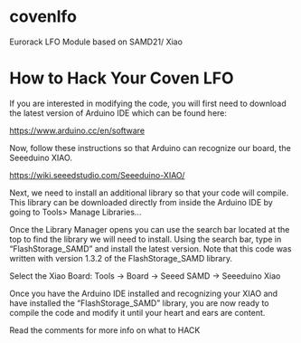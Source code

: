 # covenlfo
Eurorack LFO Module based on SAMD21/ Xiao


# How to Hack Your Coven LFO  




If you are interested in modifying the code, you will first need to download the latest version of Arduino IDE which can be found here:  

https://www.arduino.cc/en/software 

Now, follow these instructions so that Arduino can recognize our board, the Seeeduino XIAO.  

https://wiki.seeedstudio.com/Seeeduino-XIAO/ 

Next, we need to install an additional library so that your code will compile. This library can be downloaded directly from inside the Arduino IDE by going to Tools> Manage Libraries... 

Once the Library Manager opens you can use the search bar located at the top to find the library we will need to install. Using the search bar, type in “FlashStorage_SAMD” and install the latest version. Note that this code was written with version 1.3.2 of the FlashStorage_SAMD library.

Select the Xiao Board: Tools -> Board -> Seeed SAMD -> Seeeduino Xiao

Once you have the Arduino IDE installed and recognizing your XIAO and have installed the “FlashStorage_SAMD” library, you are now ready to compile the code and modify it until your heart and ears are content.  

Read the comments for more info on what to HACK
